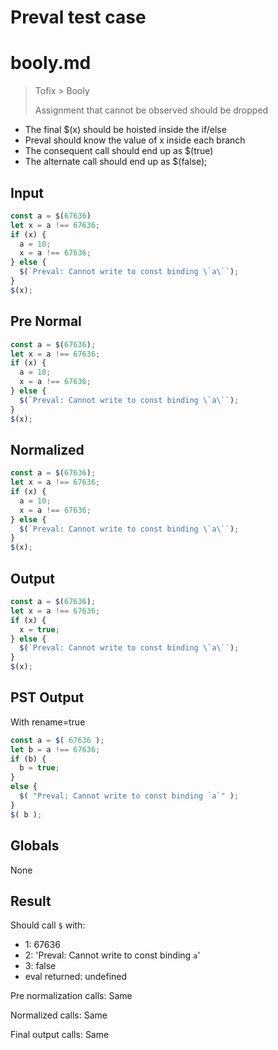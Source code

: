 # Preval test case

# booly.md

> Tofix > Booly
>
> Assignment that cannot be observed should be dropped

- The final $(x) should be hoisted inside the if/else
- Preval should know the value of x inside each branch
- The consequent call should end up as $(true)
- The alternate call should end up as $(false);

## Input

`````js filename=intro
const a = $(67636)
let x = a !== 67636;
if (x) {
  a = 10;
  x = a !== 67636;
} else {
  $(`Preval: Cannot write to const binding \`a\``);
}
$(x);
`````

## Pre Normal


`````js filename=intro
const a = $(67636);
let x = a !== 67636;
if (x) {
  a = 10;
  x = a !== 67636;
} else {
  $(`Preval: Cannot write to const binding \`a\``);
}
$(x);
`````

## Normalized


`````js filename=intro
const a = $(67636);
let x = a !== 67636;
if (x) {
  a = 10;
  x = a !== 67636;
} else {
  $(`Preval: Cannot write to const binding \`a\``);
}
$(x);
`````

## Output


`````js filename=intro
const a = $(67636);
let x = a !== 67636;
if (x) {
  x = true;
} else {
  $(`Preval: Cannot write to const binding \`a\``);
}
$(x);
`````

## PST Output

With rename=true

`````js filename=intro
const a = $( 67636 );
let b = a !== 67636;
if (b) {
  b = true;
}
else {
  $( "Preval: Cannot write to const binding `a`" );
}
$( b );
`````

## Globals

None

## Result

Should call `$` with:
 - 1: 67636
 - 2: 'Preval: Cannot write to const binding `a`'
 - 3: false
 - eval returned: undefined

Pre normalization calls: Same

Normalized calls: Same

Final output calls: Same
